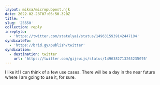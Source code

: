 ```yaml
---
layout: miksa/micropubpost.njk
date: 2022-02-23T07:05:50.320Z
title: ''
slug: '25550'
collection: reply
inreplyto:
  - 'https://twitter.com/statelyai/status/1496315939142447104'
syndicateTo:
  - 'https://brid.gy/publish/twitter'
syndication:
  - destination: twitter
    url: 'https://twitter.com/gijswijs/status/1496382713263235076'
---
```

I like it! I can think of a few use cases. There will be a day in the near future where I am going to use it, for sure.
